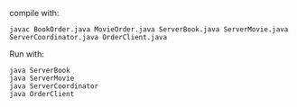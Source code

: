compile with:
    
    javac BookOrder.java MovieOrder.java ServerBook.java ServerMovie.java ServerCoordinator.java OrderClient.java

Run with:

    java ServerBook
    java ServerMovie
    java ServerCoordinator
    java OrderClient
